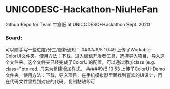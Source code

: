 # UNICODESC-Hackathon-NiuHeFan
Github Repo for Team 牛盒饭 at UNICODESC+Hackathon Sept. 2020

### Board:
可以随手写一些进度/分工/更新通知：
#####9/5 10:49 上传了Workable-ColorUI文件夹。使用方法：下载，进入微信开发者工具，选择导入项目，导入这个文件夹。这个文件夹已经完成了ColorUI的配置，可以通过添加class (e.g. class="btn-red...")来为组建增加样式。
#####9/5 10:53 上传了ColorUI-Demo文件夹。使用方法：下载，导入项目，在手机模拟器里面找到喜欢的UI设计，再在代码文件里找到对应的代码，复制黏贴即可

